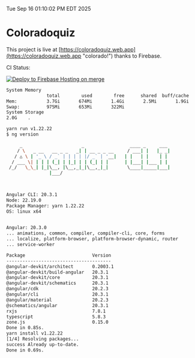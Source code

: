 Tue Sep 16 01:10:02 PM EDT 2025

# Coloradoquiz


This project is live at [https://coloradoquiz.web.app](https://coloradoquiz.web.app "colorado!") thanks to Firebase.

CI Status: 

[![Deploy to Firebase Hosting on merge](https://github.com/teamkushal/coloradoquiz/actions/workflows/firebase-hosting-merge.yml/badge.svg)](https://github.com/teamkushal/coloradoquiz/actions/workflows/firebase-hosting-merge.yml)

```bash
System Memory
               total        used        free      shared  buff/cache   available
Mem:           3.7Gi       674Mi       1.4Gi       2.5Mi       1.9Gi       3.1Gi
Swap:          975Mi       653Mi       322Mi
System Storage
2.0G	.
```
```bash
yarn run v1.22.22
$ ng version

     _                      _                 ____ _     ___
    / \   _ __   __ _ _   _| | __ _ _ __     / ___| |   |_ _|
   / △ \ | '_ \ / _` | | | | |/ _` | '__|   | |   | |    | |
  / ___ \| | | | (_| | |_| | | (_| | |      | |___| |___ | |
 /_/   \_\_| |_|\__, |\__,_|_|\__,_|_|       \____|_____|___|
                |___/
    


Angular CLI: 20.3.1
Node: 22.19.0
Package Manager: yarn 1.22.22
OS: linux x64
    

Angular: 20.3.0
... animations, common, compiler, compiler-cli, core, forms
... localize, platform-browser, platform-browser-dynamic, router
... service-worker

Package                         Version
---------------------------------------
@angular-devkit/architect       0.2003.1
@angular-devkit/build-angular   20.3.1
@angular-devkit/core            20.3.1
@angular-devkit/schematics      20.3.1
@angular/cdk                    20.2.3
@angular/cli                    20.3.1
@angular/material               20.2.3
@schematics/angular             20.3.1
rxjs                            7.8.1
typescript                      5.8.3
zone.js                         0.15.0
Done in 0.85s.
yarn install v1.22.22
[1/4] Resolving packages...
success Already up-to-date.
Done in 0.69s.
```
